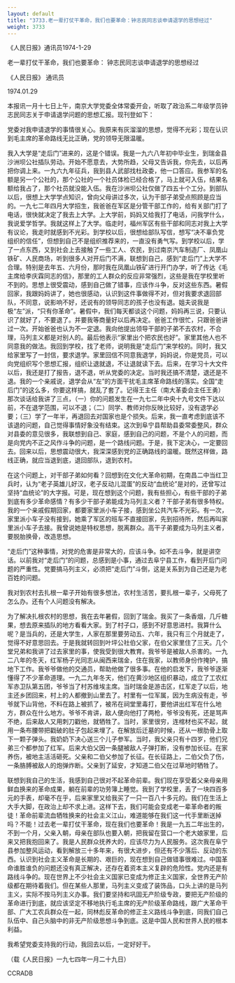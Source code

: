 ```yaml
---
layout: default
title: "3733.老一辈打仗干革命，我们也要革命：钟志民同志谈申请退学的思想经过"
weight: 3733
---
```


《人民日报》通讯员1974-1-29

老一辈打仗干革命，我们也要革命： 钟志民同志谈申请退学的思想经过

《人民日报》 通讯员

1974.01.29

本报讯一月十七日上午，南京大学党委全体常委开会，听取了政治系二年级学员钟志民同志关于申请退学问题的思想汇报。现刊登如下：

党委对我申请退学的事情很关心。我原来有灰溜溜的思想，觉得不光彩；现在认识到毛主席的革命路线无比正确，党的领导无限温暖。

我入大学是“走后门”进来的，这是个错误。我是一九六八年初中毕业生，到瑞金县沙洲坝公社插队劳动。开始不愿意去，大势所趋，父母又告诉我，你先去，以后再把你调上来。一九六九年征兵，我到县人武部找杜政委，他一口答应。我参军的名额是另一个公社的，那个公社的一个社员体检已经合格了，马上就可入伍，结果名额给我占了，那个社员就没能入伍。我在沙洲坝公社仅做了四五十个工分。到部队以后，很想上大学学点知识，曾向父母讲过多次，认为干部子弟受点照顾是应当的。一九七二年四月大学招生，我爸爸在军区是分管干部工作的，给有关部门打了电话，很快就决定了我去上大学。上大学前，妈妈又给我打了电话，问我学什么，我说爱学哲学。我就这样上了大学。临走时，福州军区有些干部和同志对我上大学有议论，我走时就感到不光彩。到学校以后，很想给部队写信，想写“决不辜负党组织的信任”，但想到自己不是组织推荐来的，一直没有勇气写。到学校以后，学了一点东西，又到社会上去接触了一些工人、农民，到过南京汽车制造厂、凤凰山铁矿、人民商场，听到很多人对开后门不满，联想到自己，感到“走后门”上大学不合理。特别是去年五、六月份，那时我在凤凰山铁矿进行开门办学，听了传达《毛主席给李庆霖同志的信》，那里的工人群众的反应非常强烈，这些是我在学校里听不到的。思想上很受震动，感到自己做了错事，应该作斗争，反对这些东西。暑假回家，我跟妈妈讲了，她也很感动，认识到这件事做得不对，但对我要求退回部队，不同意，说影响不好，还说有的领导同志的孩子也没有退。姐夫说我是极“左”派，“只有你革命”。暑假中，我们每天都谈这个问题，妈妈再三说，只要认识了就好了，不要退了。并要我等商量好以后再决定。爸爸工作很忙，只跟爸爸讲过一次。开始爸爸也认为不一定退。我向他提出领导干部的子弟不去农村，不合理，马列主义都是对别人的。最后他表示“家里出个把农民也好”。家里其他人也不同意我的做法。我回到学校，找了老师，说明我是“走后门”来学校的。同时，我又给家里写了一封信，要求退学。家里回信不同意我退学，妈妈说，你是党员，可以向党组织写个思想汇报，组织让退就退，不让退就读下去。后来，在学习十大文件以后，我还是打了报告，退不退，听从党委的决定。当时我还搞不清楚，退还是不退。我的一个亲戚说，退学会从“左”的方面干扰毛主席革命路线的落实。全国“走后门”的这么多，你要这样搞，就乱了套了。记得王主任（南大革委会主任王勇）那次谈话给我讲了三点，（一）你的问题发生在一九七二年中央十九号文件下达以前，不在退学范围，可以不退；（二）同学、教师对你反映比较好，没有退学必要；（三）学了一年半，再退回去对国家也是个损失。后来，我一直考虑到底该不该退的问题，自己觉得事情好象没有结束。这次到阜宁县帮助县委常委整风，群众对县委的意见很多，我联想到自己、家庭，感到自己的问题，不是个人的问题，而是向党内不正之风作斗争的问题，是一个路线问题。于是，我下定决心，一定要回去。回来以后，思想震动很大，我深深感到党的正确路线的温暖。既然这样做，路线正确，就应当退到底，退回部队，退到农村。

在这个问题上，对干部子弟如何看？回想到在文化大革命初期，在南昌二中当红卫兵时，认为“老子英雄儿好汉，老子反动儿混蛋”的反动“血统论”是对的，还曾写过坚持“血统论”的大字报。可是，现在想到这个问题，我有些担心，有些干部的子弟到底有多少革命感情？有多少干部子弟能成为马列主义者？干部子弟有很多特权。我的一个亲戚假期回家，都要家里派小车子接，感到坐公共汽车不光彩。有一次，家里派小车子没有接到，她乘了军区的班车不直接回家，先到招待所，然后再叫家里派小车子去接。我曾说她是特权思想，脱离群众。高干子弟要成为马列主义者，要脱胎换骨，改造思想。

“走后门”这种事情，对党的危害是非常大的，应该斗争。如不去斗争，就是讲空话。以前我对“走后门”的问题，总感到是小事，通过去阜宁县工作，看到开后门问题的严重性。党要搞马列主义，必须把“走后门”斗倒，这是关系到为自己还是为老百姓的问题。

我对到农村去扎根一辈子开始有很多想法，农村生活苦，要扎根一辈子，父母死了怎么办。还有个人问题没有解决。

为了解决扎根农村的思想，我在去年暑假，回到了瑞金。我买了一条香烟，几斤糖果，想去原来插队的地方看看大家。到了村子口，感到不好意思进村。我算什么呢？是当兵的，还是大学生，人家在那里要劳动五、六年，我只有三个月就走了，觉得不好意思回去。于是我就转回到叶坪公社伯父家，在伯父家里住了三天。几个堂兄弟和我讲了过去家里的事，使我受到很大教育。我爷爷是被敌人杀害的。一九二八年的冬天，红军杨子光同志从闽西来瑞金，住在我家，以教师身份作掩护，搞地下工作。我爷爷做他的交通员，帮助他做了很多事。在他的启发下，我爷爷逐渐懂得了不少革命道理。一九二九年冬天，他们在黄沙地区组织暴动，成立了工农红军赤卫队第五团，爷爷当了村苏维埃主席。当时瑞金是游击区，红军走了以后，地主还乡团回来，村上的人都撤到山里去了。村里有一位军属，因为生病没有走，爷爷就下山背他，不料在路上被抓了，被吊在祠堂里毒打，要他讲出红军在什么地方，群众在什么地方。爷爷不肯讲，敌人便向他打了两枪，爷爷没有死，还是骂声不绝，后来敌人又用刺刀戳他，就牺牲了。当时，家里很穷，连棺材也买不起，就用一条布腰带把戳破的肚子包起来埋了。在解放后迁墓的时候，还从一根肋骨上取下一颗子弹头。我奶奶下决心送三个儿子参军。当时，我父亲只有十四岁，他们兄弟三个都参加了红军。后来大伯父因一条腿被敌人子弹打断，没有参加长征。在家养伤，被地主活活砸死。父亲和二伯父参加了长征。在长征路上，二伯父负了伤，一条胳膊被敌人的炮弹炸断。父亲到了延安，才知道二伯父在过草地时牺牲了。

联想到我自己的生活，我感到自己很对不起革命前辈。我们现在享受着父亲母亲用鲜血换来的革命成果，躺在前辈的功劳簿上睡觉。我到了学校里，丢了一块四百多元的手表，却毫不在乎，后来家里又给我买了一只一百八十多元的。我们在生活上大手大脚，在政治上却不求上进。这样下去，我们可能会变成老一辈革命者的叛徒！革命前辈流血牺牲换来的社会主义江山，难道能够在我们这一代手里断送掉吗？不能！过去老一辈打仗干革命，现在我们也要革命！我是一九五二年出生的，不到一个月，父亲入朝，母亲在部队也要入朝，把我留在营口一个老大娘家里，后来又把我抱回来了。我是人民群众抚养大的，应该尽力为人民服务。这次我在阜宁县参加整风运动，看到解放三十多年来，有很大进步，但还有不少落后、反动的东西。认识到社会主义革命是长期的、艰巨的，现在想到自己做错事很难过。中国革命谁胜谁负的问题还没有真正解决，还存在着资本主义复辟的危险性。党内还是有路线斗争的。现在世界上不少社会主义国家已变成为修正主义国家，全世界无产阶级都在期待着我们。但在某些人那里，马列主义变成了装饰品，口头上讲的是马列主义，实际不按马列主义办事。我们要坚持和巩固无产阶级专政，要把无产阶级的革命进行到底，就应该坚定不移地执行毛主席的无产阶级革命路线，跟广大革命干部、广大工农兵群众在一起，同林彪反革命的修正主义路线斗争到底，同我们自己队伍中、自己头脑中的非无产阶级思想斗争到底。这是中国人民和世界人民的根本利益。

我希望党委支持我的行动，我回去以后，一定好好干。

（载《人民日报》一九七四年一月二十九日）

CCRADB

